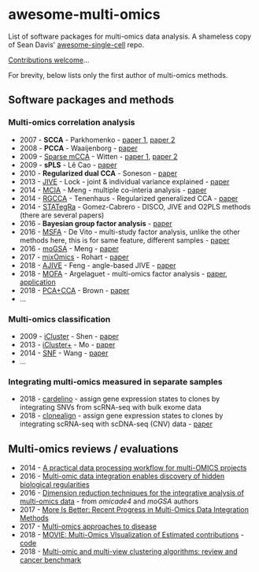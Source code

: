 # awesome-multi-omics

List of software packages for multi-omics data analysis. A
shameless copy of Sean Davis'
[awesome-single-cell](https://github.com/seandavi/awesome-single-cell)
repo.

[Contributions welcome](https://github.com/mikelove/awesome-multi-omics/blob/master/CONTRIBUTING.md)...

For brevity, below lists only the first author of multi-omics methods.

## Software packages and methods

### Multi-omics correlation analysis

- 2007 - **SCCA** - Parkhomenko - [paper 1](https://www.ncbi.nlm.nih.gov/pmc/articles/PMC2367499/), [paper 2](https://doi.org/10.2202/1544-6115.1406) 
- 2008 - **PCCA** - Waaijenborg - [paper](https://doi.org/10.2202/1544-6115.1329)
- 2009 - [Sparse mCCA](https://CRAN.r-project.org/package=PMA) - Witten - [paper 1](https://www.ncbi.nlm.nih.gov/pmc/articles/PMC2697346/), [paper 2](https://www.ncbi.nlm.nih.gov/pmc/articles/PMC2861323/)
- 2009 - **sPLS** - Lê Cao - [paper](https://www.ncbi.nlm.nih.gov/pmc/articles/PMC2640358/)
- 2010 - **Regularized dual CCA** - Soneson - [paper](https://doi.org/10.1186/1471-2105-11-191)
- 2013 - [JIVE](https://genome.unc.edu/jive/) - Lock - joint & individual variance explained - [paper](https://www.ncbi.nlm.nih.gov/pmc/articles/PMC3671601/)
- 2014 - [MCIA](https://bioconductor.org/packages/omicade4) - Meng - multiple co-interia analysis - [paper](https://www.ncbi.nlm.nih.gov/pmc/articles/PMC4053266/)
- 2014 - [RGCCA](https://cran.r-project.org/package=RGCCA) - Tenenhaus - Regularized generalized CCA - [paper](https://www.ncbi.nlm.nih.gov/pubmed/24550197)
- 2014 - [STATegRa](https://bioconductor.org/packages/STATegRa) - Gomez-Cabrero - DISCO, JIVE and O2PLS methods (there are several papers)
- 2016 - **Bayesian group factor analysis** - [paper](https://arxiv.org/abs/1411.2698)
- 2016 - [MSFA](https://github.com/rdevito/MSFA) - De Vito - multi-study factor analysis, unlike the other methods here, this is for same feature, different samples - [paper](https://arxiv.org/abs/1611.06350)
- 2016 - [moGSA](https://bioconductor.org/packages/mogsa) - Meng - [paper](https://www.biorxiv.org/content/early/2016/04/03/046904)
- 2017 - [mixOmics](https://bioconductor.org/packages/mixOmics) - Rohart - [paper](https://doi.org/10.1371/journal.pcbi.1005752)
- 2018 - [AJIVE](https://github.com/idc9/r_jive) - Feng - angle-based JIVE - [paper](https://arxiv.org/abs/1704.02060)
- 2018 - [MOFA](https://github.com/bioFAM/MOFA) - Argelaguet - multi-omics factor analysis - [paper](http://msb.embopress.org/content/14/6/e8124), [application](https://www.biorxiv.org/content/10.1101/519207v1)
- 2018 - [PCA+CCA](https://github.com/pachterlab/PCACCA/) - Brown - [paper](https://www.biorxiv.org/content/early/2018/07/09/364448)
- ...

### Multi-omics classification

- 2009 - [iCluster](https://cran.r-project.org/package=iCluster) - Shen - [paper](https://www.ncbi.nlm.nih.gov/pmc/articles/PMC2800366/)
- 2013 - [iCluster+](https://bioconductor.org/packages/iClusterPlus) - Mo - [paper](https://www.ncbi.nlm.nih.gov/pmc/articles/PMC3600490/)
- 2014 - [SNF](http://compbio.cs.toronto.edu/SNF/SNF/Software.html) - Wang - [paper](https://www.ncbi.nlm.nih.gov/pubmed/24464287)
- ...

### Integrating multi-omics measured in separate samples

- 2018 - [cardelino](https://github.com/PMBio/cardelino) - assign gene expression states to clones by integrating SNVs from scRNA-seq with bulk exome data
- 2018 - [clonealign](https://github.com/kieranrcampbell/clonealign) - assign gene expression states to clones by integrating scRNA-seq with scDNA-seq (CNV) data - [paper](https://www.biorxiv.org/content/early/2018/06/11/344309)

## Multi-omics reviews / evaluations

- 2014 - [A practical data processing workflow for multi-OMICS projects](https://doi.org/10.1016/j.bbapap.2013.02.029)
- 2016 - [Multi-omic data integration enables discovery of hidden biological regularities](https://www.nature.com/articles/ncomms13091)
- 2016 - [Dimension reduction techniques for the integrative analysis of multi-omics data](https://doi.org/10.1093/bib/bbv108) - from *omicade4* and *moGSA* authors
- 2017 - [More Is Better: Recent Progress in Multi-Omics Data Integration Methods](https://doi.org/10.3389/fgene.2017.00084)
- 2017 - [Multi-omics approaches to disease](https://genomebiology.biomedcentral.com/articles/10.1186/s13059-017-1215-1)
- 2018 - [MOVIE: Multi-Omics VIsualization of Estimated contributions](https://www.biorxiv.org/content/early/2018/07/29/379115) - [code](https://github.com/mccabes292/movie)
- 2018 - [Multi-omic and multi-view clustering algorithms: review and cancer benchmark](https://doi.org/10.1093/nar/gky889)
